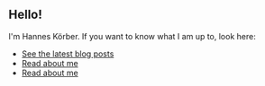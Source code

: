 ---
---

## Hello!

I'm Hannes Körber. If you want to know what I am up to, look here:

* <a href="/about">See the latest blog posts</a>
* <a href="/about">Read about me</a>
* <a href="/about">Read about me</a>

